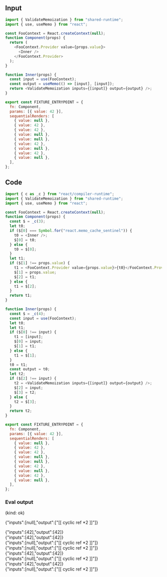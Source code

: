 
## Input

```javascript
import { ValidateMemoization } from "shared-runtime";
import { use, useMemo } from "react";

const FooContext = React.createContext(null);
function Component(props) {
  return (
    <FooContext.Provider value={props.value}>
      <Inner />
    </FooContext.Provider>
  );
}

function Inner(props) {
  const input = use(FooContext);
  const output = useMemo(() => [input], [input]);
  return <ValidateMemoization inputs={[input]} output={output} />;
}

export const FIXTURE_ENTRYPOINT = {
  fn: Component,
  params: [{ value: 42 }],
  sequentialRenders: [
    { value: null },
    { value: 42 },
    { value: 42 },
    { value: null },
    { value: null },
    { value: 42 },
    { value: null },
    { value: 42 },
    { value: null },
  ],
};

```

## Code

```javascript
import { c as _c } from "react/compiler-runtime";
import { ValidateMemoization } from "shared-runtime";
import { use, useMemo } from "react";

const FooContext = React.createContext(null);
function Component(props) {
  const $ = _c(3);
  let t0;
  if ($[0] === Symbol.for("react.memo_cache_sentinel")) {
    t0 = <Inner />;
    $[0] = t0;
  } else {
    t0 = $[0];
  }
  let t1;
  if ($[1] !== props.value) {
    t1 = <FooContext.Provider value={props.value}>{t0}</FooContext.Provider>;
    $[1] = props.value;
    $[2] = t1;
  } else {
    t1 = $[2];
  }
  return t1;
}

function Inner(props) {
  const $ = _c(4);
  const input = use(FooContext);
  let t0;
  let t1;
  if ($[0] !== input) {
    t1 = [input];
    $[0] = input;
    $[1] = t1;
  } else {
    t1 = $[1];
  }
  t0 = t1;
  const output = t0;
  let t2;
  if ($[2] !== input) {
    t2 = <ValidateMemoization inputs={[input]} output={output} />;
    $[2] = input;
    $[3] = t2;
  } else {
    t2 = $[3];
  }
  return t2;
}

export const FIXTURE_ENTRYPOINT = {
  fn: Component,
  params: [{ value: 42 }],
  sequentialRenders: [
    { value: null },
    { value: 42 },
    { value: 42 },
    { value: null },
    { value: null },
    { value: 42 },
    { value: null },
    { value: 42 },
    { value: null },
  ],
};

```
      
### Eval output
(kind: ok) <div>{"inputs":[null],"output":["[[ cyclic ref *2 ]]"]}</div>
<div>{"inputs":[42],"output":[42]}</div>
<div>{"inputs":[42],"output":[42]}</div>
<div>{"inputs":[null],"output":["[[ cyclic ref *2 ]]"]}</div>
<div>{"inputs":[null],"output":["[[ cyclic ref *2 ]]"]}</div>
<div>{"inputs":[42],"output":[42]}</div>
<div>{"inputs":[null],"output":["[[ cyclic ref *2 ]]"]}</div>
<div>{"inputs":[42],"output":[42]}</div>
<div>{"inputs":[null],"output":["[[ cyclic ref *2 ]]"]}</div>
